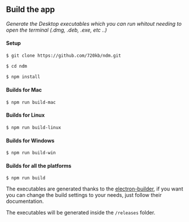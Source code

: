 
## Build the app

_Generate the Desktop executables which you can run whitout needing to open the terminal (.dmg, .deb, .exe, etc ..)_ 

#### Setup

```bash
$ git clone https://github.com/720kb/ndm.git

$ cd ndm

$ npm install
```


#### Builds for Mac

`$ npm run build-mac`

#### Builds for Linux

`$ npm run build-linux`

#### Builds for Windows

`$ npm run build-win`

#### Builds for all the platforms

`$ npm run build`


The executables are generated thanks to the [electron-builder](https://github.com/electron-userland/electron-builder), if you want you can change the build settings to your needs, just follow their documentation.

The executables will be generated inside the `/releases` folder.

